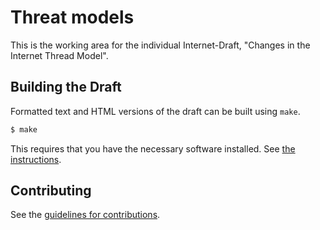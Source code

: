 # Threat models

This is the working area for the individual Internet-Draft, "Changes in the Internet Thread Model".

## Building the Draft

Formatted text and HTML versions of the draft can be built using `make`.

```sh
$ make
```

This requires that you have the necessary software installed.  See
[the instructions](https://github.com/martinthomson/i-d-template/blob/master/doc/SETUP.md).


## Contributing

See the
[guidelines for contributions](https://github.com/jariarkko/draft-arkko-iab-internet-threat-model/blob/master/CONTRIBUTING.md).
